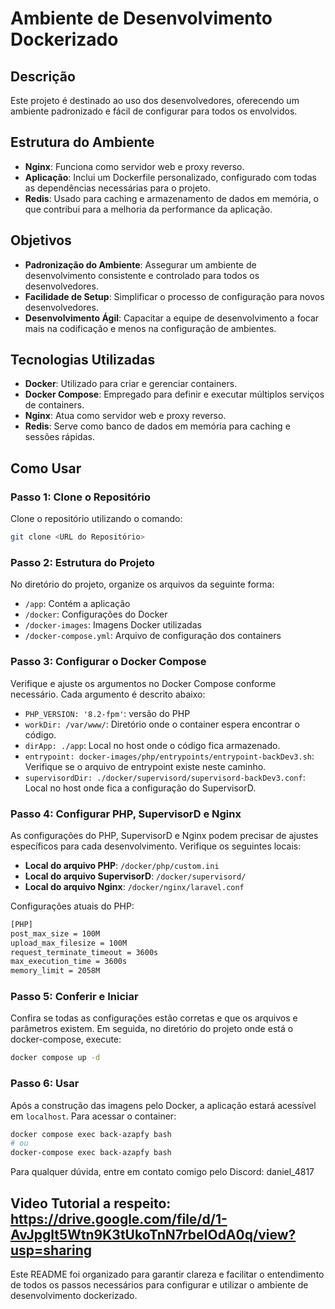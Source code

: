 # Ambiente de Desenvolvimento Dockerizado

## Descrição
Este projeto é destinado ao uso dos desenvolvedores, oferecendo um ambiente padronizado e fácil de configurar para todos os envolvidos.

## Estrutura do Ambiente
- **Nginx**: Funciona como servidor web e proxy reverso.
- **Aplicação**: Inclui um Dockerfile personalizado, configurado com todas as dependências necessárias para o projeto.
- **Redis**: Usado para caching e armazenamento de dados em memória, o que contribui para a melhoria da performance da aplicação.

## Objetivos
- **Padronização do Ambiente**: Assegurar um ambiente de desenvolvimento consistente e controlado para todos os desenvolvedores.
- **Facilidade de Setup**: Simplificar o processo de configuração para novos desenvolvedores.
- **Desenvolvimento Ágil**: Capacitar a equipe de desenvolvimento a focar mais na codificação e menos na configuração de ambientes.

## Tecnologias Utilizadas
- **Docker**: Utilizado para criar e gerenciar containers.
- **Docker Compose**: Empregado para definir e executar múltiplos serviços de containers.
- **Nginx**: Atua como servidor web e proxy reverso.
- **Redis**: Serve como banco de dados em memória para caching e sessões rápidas.

## Como Usar

### Passo 1: Clone o Repositório
Clone o repositório utilizando o comando:
```bash
git clone <URL do Repositório>
```

### Passo 2: Estrutura do Projeto
No diretório do projeto, organize os arquivos da seguinte forma:
- `/app`: Contém a aplicação
- `/docker`: Configurações do Docker
- `/docker-images`: Imagens Docker utilizadas
- `/docker-compose.yml`: Arquivo de configuração dos containers

### Passo 3: Configurar o Docker Compose
Verifique e ajuste os argumentos no Docker Compose conforme necessário. Cada argumento é descrito abaixo:
- `PHP_VERSION: '8.2-fpm'`: versão do PHP
- `workDir: /var/www/`: Diretório onde o container espera encontrar o código.
- `dirApp: ./app`: Local no host onde o código fica armazenado.
- `entrypoint: docker-images/php/entrypoints/entrypoint-backDev3.sh`: Verifique se o arquivo de entrypoint existe neste caminho.
- `supervisordDir: ./docker/supervisord/supervisord-backDev3.conf`: Local no host onde fica a configuração do SupervisorD.

### Passo 4: Configurar PHP, SupervisorD e Nginx
As configurações do PHP, SupervisorD e Nginx podem precisar de ajustes específicos para cada desenvolvimento. Verifique os seguintes locais:
- **Local do arquivo PHP**: `/docker/php/custom.ini`
- **Local do arquivo SupervisorD**: `/docker/supervisord/`
- **Local do arquivo Nginx**: `/docker/nginx/laravel.conf`

Configurações atuais do PHP:
```bash
[PHP]
post_max_size = 100M
upload_max_filesize = 100M
request_terminate_timeout = 3600s
max_execution_time = 3600s
memory_limit = 2058M
```

### Passo 5: Conferir e Iniciar
Confira se todas as configurações estão corretas e que os arquivos e parâmetros existem. Em seguida, no diretório do projeto onde está o docker-compose, execute:
```bash
docker compose up -d
```

### Passo 6: Usar
Após a construção das imagens pelo Docker, a aplicação estará acessível em `localhost`. Para acessar o container:
```bash
docker compose exec back-azapfy bash
# ou
docker-compose exec back-azapfy bash
```

Para qualquer dúvida, entre em contato comigo pelo Discord: daniel_4817

Video Tutorial a respeito: https://drive.google.com/file/d/1-AvJpglt5Wtn9K3tUkoTnN7rbeIOdA0q/view?usp=sharing
---

Este README foi organizado para garantir clareza e facilitar o entendimento de todos os passos necessários para configurar e utilizar o ambiente de desenvolvimento dockerizado.
